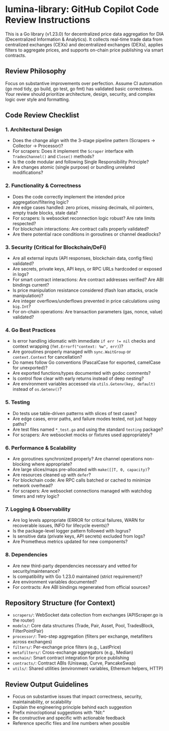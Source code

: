 # lumina-library: GitHub Copilot Code Review Instructions

This is a Go library (v1.23.0) for decentralized price data aggregation for DIA (Decentralized Information & Analytics). It collects real-time trade data from centralized exchanges (CEXs) and decentralized exchanges (DEXs), applies filters to aggregate prices, and supports on-chain price publishing via smart contracts.

## Review Philosophy

Focus on substantive improvements over perfection. Assume CI automation (go mod tidy, go build, go test, go fmt) has validated basic correctness. Your review should prioritize architecture, design, security, and complex logic over style and formatting.

## Code Review Checklist

### 1. Architectural Design
- Does the change align with the 3-stage pipeline pattern (Scrapers → Collector → Processor)?
- For scrapers: Does it implement the `Scraper` interface with `TradesChannel()` and `Close()` methods?
- Is the code modular and following Single Responsibility Principle?
- Are changes atomic (single purpose) or bundling unrelated modifications?

### 2. Functionality & Correctness
- Does the code correctly implement the intended price aggregation/filtering logic?
- Are edge cases handled: zero prices, missing decimals, nil pointers, empty trade blocks, stale data?
- For scrapers: Is websocket reconnection logic robust? Are rate limits respected?
- For blockchain interactions: Are contract calls properly validated?
- Are there potential race conditions in goroutines or channel deadlocks?

### 3. Security (Critical for Blockchain/DeFi)
- Are all external inputs (API responses, blockchain data, config files) validated?
- Are secrets, private keys, API keys, or RPC URLs hardcoded or exposed in logs?
- For smart contract interactions: Are contract addresses verified? Are ABI bindings current?
- Is price manipulation resistance considered (flash loan attacks, oracle manipulation)?
- Are integer overflows/underflows prevented in price calculations using `big.Int`?
- For on-chain operations: Are transaction parameters (gas, nonce, value) validated?

### 4. Go Best Practices
- Is error handling idiomatic with immediate `if err != nil` checks and context wrapping (`fmt.Errorf("context: %w", err)`)?
- Are goroutines properly managed with `sync.WaitGroup` or `context.Context` for cancellation?
- Do names follow Go conventions (PascalCase for exported, camelCase for unexported)?
- Are exported functions/types documented with godoc comments?
- Is control flow clear with early returns instead of deep nesting?
- Are environment variables accessed via `utils.Getenv(key, default)` instead of `os.Getenv()`?

### 5. Testing
- Do tests use table-driven patterns with slices of test cases?
- Are edge cases, error paths, and failure modes tested, not just happy paths?
- Are test files named `*_test.go` and using the standard `testing` package?
- For scrapers: Are websocket mocks or fixtures used appropriately?

### 6. Performance & Scalability
- Are goroutines synchronized properly? Are channel operations non-blocking where appropriate?
- Are large slices/maps pre-allocated with `make([]T, 0, capacity)`?
- Are resources cleaned up with `defer`?
- For blockchain code: Are RPC calls batched or cached to minimize network overhead?
- For scrapers: Are websocket connections managed with watchdog timers and retry logic?

### 7. Logging & Observability
- Are log levels appropriate (ERROR for critical failures, WARN for recoverable issues, INFO for lifecycle events)?
- Is the package-level logger pattern followed with logrus?
- Is sensitive data (private keys, API secrets) excluded from logs?
- Are Prometheus metrics updated for new components?

### 8. Dependencies
- Are new third-party dependencies necessary and vetted for security/maintenance?
- Is compatibility with Go 1.23.0 maintained (strict requirement)?
- Are environment variables documented?
- For contracts: Are ABI bindings regenerated from official sources?

## Repository Structure (for Context)

- `scrapers/`: WebSocket data collection from exchanges (APIScraper.go is the router)
- `models/`: Core data structures (Trade, Pair, Asset, Pool, TradesBlock, FilterPointPair)
- `processor/`: Two-step aggregation (filters per exchange, metafilters across exchanges)
- `filters/`: Per-exchange price filters (e.g., LastPrice)
- `metafilters/`: Cross-exchange aggregators (e.g., Median)
- `onchain/`: Smart contract integration for price publishing
- `contracts/`: Contract ABIs (Uniswap, Curve, PancakeSwap)
- `utils/`: Shared utilities (environment variables, Ethereum helpers, HTTP)

## Review Output Guidelines

- Focus on substantive issues that impact correctness, security, maintainability, or scalability
- Explain the engineering principle behind each suggestion
- Prefix minor/optional suggestions with "Nit:"
- Be constructive and specific with actionable feedback
- Reference specific files and line numbers when possible
